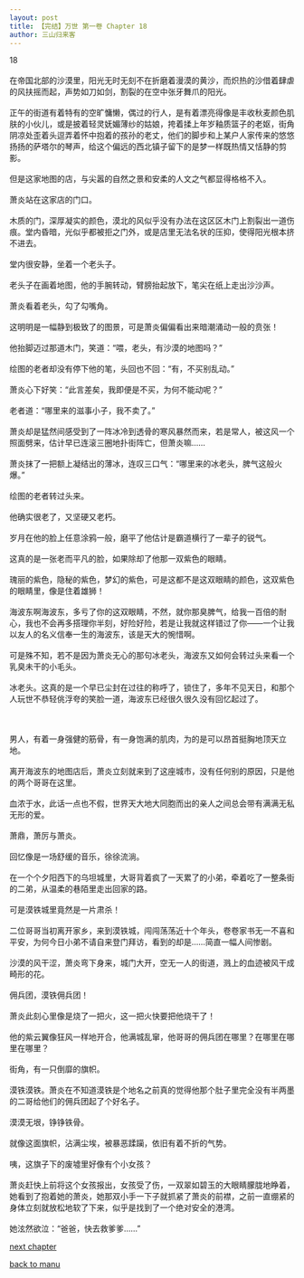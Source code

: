 ```yaml
---
layout: post
title: 【完结】万世 第一卷 Chapter 18
author: 三山归来客
---
```




18<br><br> 在帝国北部的沙漠里，阳光无时无刻不在折磨着漫漠的黄沙，而炽热的沙借着肆虐的风扶摇而起，声势如刀如剑，割裂的在空中张牙舞爪的阳光。<br><br> 正午的街道有着特有的空旷慵懒，偶过的行人，是有着漂亮得像是丰收秋麦颜色肌肤的小伙儿，或是披着轻灵妩媚薄纱的姑娘，挎着揉上年岁釉质篮子的老妪，街角阴凉处歪着头逗弄着怀中抱着的孩孙的老丈，他们的脚步和上某户人家传来的悠悠扬扬的萨塔尔的琴声，给这个偏远的西北镇子留下的是梦一样既热情又恬静的剪影。<br><br> 但是这家地图的店，与尖嚣的自然之景和安柔的人文之气都显得格格不入。<br><br> 萧炎站在这家店的门口。<br><br> 木质的门，深厚凝实的颜色，漠北的风似乎没有办法在这区区木门上割裂出一道伤痕。堂内昏暗，光似乎都被拒之门外，或是店里无法名状的压抑，使得阳光根本挤不进去。<br><br> 堂内很安静，坐着一个老头子。<br><br> 老头子在画着地图，他的手腕转动，臂膀抬起放下，笔尖在纸上走出沙沙声。<br><br> 萧炎看着老头，勾了勾嘴角。<br><br> 这明明是一幅静到极致了的图景，可是萧炎偏偏看出来暗潮涌动一般的贲张！<br><br> 他抬脚迈过那道木门，笑道：“喂，老头，有沙漠的地图吗？”<br><br> 绘图的老者却没有停下他的笔，头回也不回：“有，不买别乱动。”<br><br> 萧炎心下好笑：“此言差矣，我即便是不买，为何不能动呢？”<br><br> 老者道：“哪里来的滋事小子，我不卖了。”<br><br> 萧炎却是猛然间感受到了一阵冰冷到透骨的寒风暴然而来，若是常人，被这风一个照面劈来，估计早已连滚三圈地扑街阵亡，但萧炎嘛……<br><br> 萧炎抹了一把额上凝结出的薄冰，连叹三口气：“哪里来的冰老头，脾气这般火爆。”<br><br> 绘图的老者转过头来。<br><br> 他确实很老了，又坚硬又老朽。<br><br> 岁月在他的脸上任意涂鸦一般，磨平了他估计是霸道横行了一辈子的锐气。<br><br> 这真的是一张老而平凡的脸，如果除却了他那一双紫色的眼睛。<br><br> 瑰丽的紫色，隐秘的紫色，梦幻的紫色，可是这都不是这双眼睛的颜色，这双紫色的眼睛里，像是住着雄狮！<br><br> 海波东啊海波东，多亏了你的这双眼睛，不然，就你那臭脾气，给我一百倍的耐心，我也不会再多搭理你半刻，好险好险，若是让我就这样错过了你——一个让我以友人的名义信奉一生的海波东，该是天大的惋惜啊。<br><br> 可是殊不知，若不是因为萧炎无心的那句冰老头，海波东又如何会转过头来看一个乳臭未干的小毛头。<br><br> 冰老头。这真的是一个早已尘封在过往的称呼了，锁住了，多年不见天日，和那个人玩世不恭轻佻浮夸的笑脸一道，海波东已经很久很久没有回忆起过了。<br><br><br><br>  男人，有着一身强健的筋骨，有一身饱满的肌肉，为的是可以昂首挺胸地顶天立地。 <br><br>  离开海波东的地图店后，萧炎立刻就来到了这座城市，没有任何别的原因，只是他的两个哥哥在这里。 <br><br>  血浓于水，此话一点也不假，世界天大地大同胞而出的亲人之间总会带有满满无私无形的爱。 <br><br>萧鼎，萧厉与萧炎。 <br><br>  回忆像是一场舒缓的音乐，徐徐流淌。 <br><br>  在一个个夕阳西下的乌坦城里，大哥背着疯了一天累了的小弟，牵着吃了一整条街的二弟，从温柔的巷陌里走出回家的路。 <br><br>  可是漠铁城里竟然是一片肃杀！ <br><br>  二位哥哥当初离开家乡，来到漠铁城，闯闯荡荡近十个年头，卷卷家书无一不喜和平安，为何今日小弟不请自来登门拜访，看到的却是……简直一幅人间惨剧。 <br><br>  沙漠的风干涩，萧炎弯下身来，城门大开，空无一人的街道，溅上的血迹被风干成畸形的花。 <br><br>佣兵团，漠铁佣兵团！ <br><br>  萧炎此刻心里像是烧了一把火，这一把火快要把他烧干了！ <br><br>  他的紫云翼像狂风一样地开合，他满城乱窜，他哥哥的佣兵团在哪里？在哪里在哪里在哪里？ <br><br>  街角，有一只倒靡的旗帜。 <br><br>  漠铁漠铁。萧炎在不知道漠铁是个地名之前真的觉得他那个肚子里完全没有半两墨的二哥给他们的佣兵团起了个好名子。 <br><br>  漠漠无垠，铮铮铁骨。 <br><br>  就像这面旗帜，沾满尘埃，被暴恶蹂躏，依旧有着不折的气势。 <br><br>  咦，这旗子下的废墟里好像有个小女孩？ <br><br>  萧炎赶快上前将这个女孩报出，女孩受了伤，一双翠如碧玉的大眼睛朦胧地睁着，她看到了抱着她的萧炎，她那双小手一下子就抓紧了萧炎的前襟，之前一直绷紧的身体立刻就放松地软了下来，似乎是找到了一个绝对安全的港湾。 <br><br>  她泫然欲泣：“爸爸，快去救爹爹……”

[next chapter](https://allforyanchen.github.io/2020/07/19/post-44-chapter-19.html)

[back to manu](https://allforyanchen.github.io/2020/07/19/post-44.html)
